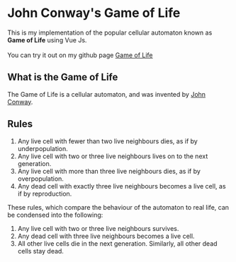 # John Conway's Game of Life
This is my implementation of the popular cellular automaton known as **Game of Life** using Vue Js. 
<br/>
<br />
You can try it out on my github page [Game of Life](https://maximoskalaitzoglou.github.io/GameOfLife)

## What is the Game of Life 
The Game of Life is a cellular automaton, and was invented by [John Conway](https://en.wikipedia.org/wiki/John_Horton_Conway).

## Rules
  1. Any live cell with fewer than two live neighbours dies, as if by underpopulation.
  2. Any live cell with two or three live neighbours lives on to the next generation.
  3. Any live cell with more than three live neighbours dies, as if by overpopulation.
  4. Any dead cell with exactly three live neighbours becomes a live cell, as if by reproduction.

These rules, which compare the behaviour of the automaton to real life, can be condensed into the following:

  1. Any live cell with two or three live neighbours survives.
  2. Any dead cell with three live neighbours becomes a live cell.
  3. All other live cells die in the next generation. Similarly, all other dead cells stay dead.
